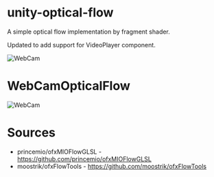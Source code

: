 unity-optical-flow
=====================

A simple optical flow implementation by fragment shader.

Updated to add support for VideoPlayer component.

![WebCam](https://raw.githubusercontent.com/mattatz/unity-optical-flow/master/Captures/WebCamOpticalFlowParticle.gif)

# WebCamOpticalFlow

![WebCam](https://raw.githubusercontent.com/mattatz/unity-optical-flow/master/Captures/WebCamOpticalFlow.gif)

# Sources

- princemio/ofxMIOFlowGLSL - https://github.com/princemio/ofxMIOFlowGLSL
- moostrik/ofxFlowTools - https://github.com/moostrik/ofxFlowTools
